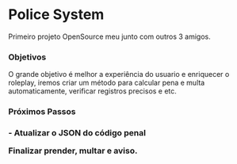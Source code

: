 <h1>Police System</h1>

<p>Primeiro projeto OpenSource meu junto com outros 3 amigos.</p>


<h3>Objetivos</h3>

<p>O grande objetivo é melhor a experiência do usuario e enriquecer o roleplay, iremos criar um método para calcular pena e multa automaticamente, verificar registros precisos e etc.</p>

<h3>Próximos Passos<h3>

<p>- Atualizar o JSON do código penal</p>
<p>Finalizar prender, multar e aviso.</p>
